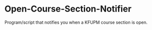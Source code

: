 # Open-Course-Section-Notifier
Program/script that notifies you when a KFUPM course section is open.
